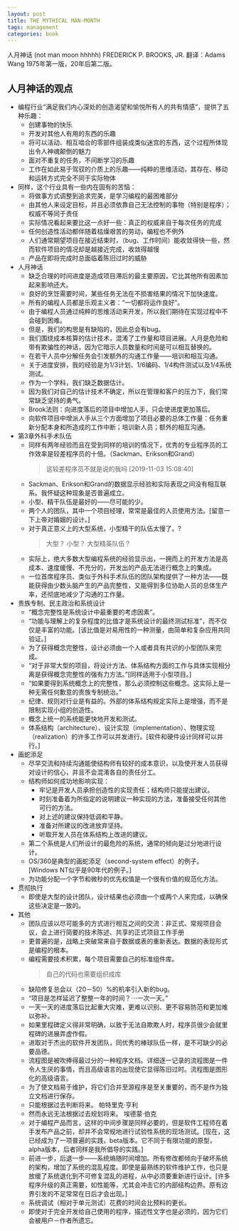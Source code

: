 ```yaml
---
layout: post
title: THE MYTHICAL MAN-MONTH
tags: management
categories: book
---
```


人月神话 (not man moon hhhhh)
FREDERICK P. BROOKS, JR.
翻译：Adams Wang
1975年第一版，20年后第二版。
<br>

## 人月神话的观点
- 编程行业“满足我们内心深处的创造渴望和愉悦所有人的共有情感”，提供了五种乐趣：
   - 创建事物的快乐
   - 开发对其他人有用的东西的乐趣 
   - 将可以活动、相互啮合的零部件组装成类似迷宫的东西，这个过程所体现出令人神魂颠倒的魅力
   - 面对不重复的任务，不间断学习的乐趣
   - 工作在如此易于驾驭的介质上的乐趣——纯粹的思维活动，其存在、移动和运转方式完全不同于实际物体
- 同样，这个行业具有一些内在固有的苦恼：
   - 将做事方式调整到追求完美，是学习编程的最困难部分
   - 由其他人来设定目标，并且必须依靠自己无法控制的事物（特别是程序）；权威不等同于责任
   - 实际情况看起来要比这一点好一些：真正的权威来自于每次任务的完成
   - 任何创造性活动都伴随着枯燥艰苦的劳动，编程也不例外
   - 人们通常期望项目在接近结束时，（bug、工作时间）能收敛得快一些，然而软件项目的情况却是越接近完成，收敛得越慢
   - 产品在即将完成时总面临着陈旧过时的威胁
- 人月神话
    - 缺乏合理的时间进度是造成项目滞后的最主要原因，它比其他所有因素加起来影响还大。
    - 良好的烹饪需要时间，某些任务无法在不损害结果的情况下加快速度。
    - 所有的编程人员都是乐观主义者：“一切都将运作良好”。
    - 由于编程人员通过纯粹的思维活动来开发，所以我们期待在实现过程中不会碰到困难。
    - 但是，我们的构思是有缺陷的，因此总会有bug。
    - 我们围绕成本核算的估计技术，混淆了工作量和项目进展。人月是危险和带有欺骗性的神话，因为它暗示人员数量和时间是可以相互替换的。
    - 在若干人员中分解任务会引发额外的沟通工作量——培训和相互沟通。
    - 关于进度安排，我的经验是为1/3计划、1/6编码、1/4构件测试以及1/4系统测试。
    - 作为一个学科，我们缺乏数据估计。
    - 因为我们对自己的估计技术不确定，所以在管理和客户的压力下，我们常常缺乏坚持的勇气。
    - Brook法则：向进度落后的项目中增加人手，只会使进度更加落后。
    - 向软件项目中增派人手从三个方面增加了项目必要的总体工作量：任务重新分配本身和所造成的工作中断；培训新人员；额外的相互沟通。
- 第3章外科手术队伍
    - 同样有两年经验而且在受到同样的培训的情况下，优秀的专业程序员的工作效率是较差程序员的十倍。（Sackman、Erikson和Grand）
        > 这较差程序员不就是说的我吗 [2019-11-03 15:08:40]
    - Sackman、Erikson和Grand的数据显示经验和实际表现之间没有相互联系。我怀疑这种现象是否普遍成立。
    - 小型、精干队伍是最好的——尽可能的少。
    - 两个人的团队，其中一个项目经理，常常是最佳的人员使用方法。[留意一下上帝对婚姻的设计。]
    - 对于真正意义上的大型系统，小型精干的队伍太慢了。?
        > 大型？ 小型？ 大型精英队伍？
    - 实际上，绝大多数大型编程系统的经验显示出，一拥而上的开发方法是高成本、速度缓慢、不充分的，开发出的产品无法进行概念上的集成。
    - 一位首席程序员、类似于外科手术队伍的团队架构提供了一种方法——既能获得由少数头脑产生的产品完整性，又能得到多位协助人员的总体生产率，还彻底地减少了沟通的工作量。
- 贵族专制、民主政治和系统设计
    - “概念完整性是系统设计中最重要的考虑因素”。
    - “功能与理解上的复杂程度的比值才是系统设计的最终测试标准”，而不仅仅是丰富的功能。[该比值是对易用性的一种测量，由简单和复杂应用共同验证。]
    - 为了获得概念完整性，设计必须由一个人或者具有共识的小型团队来完成。
    - “对于非常大型的项目，将设计方法、体系结构方面的工作与具体实现相分离是获得概念完整性的强有力方法。”[同样适用于小型项目。]
    - “如果要得到系统概念上的完整性，那么必须控制这些概念。这实际上是一种无需任何歉意的贵族专制统治。”
    - 纪律、规则对行业是有益的。外部的体系结构规定实际上是增强，而不是限制实现小组的创造性。
    - 概念上统一的系统能更快地开发和测试。
    - 体系结构（architecture）、设计实现（implementation）、物理实现（realization）的许多工作可以并发进行。[软件和硬件设计同样可以并行。]
- 画蛇添足
    - 尽早交流和持续沟通能使结构师有较好的成本意识，以及使开发人员获得对设计的信心，并且不会混淆各自的责任分工。
    - 结构师如何成功地影响实现：
        - 牢记是开发人员承担创造性的实现责任；结构师只能提出建议。
        - 时刻准备着为所指定的说明建议一种实现的方法，准备接受任何其他可行的方法。
        - 对上述的建议保持低调和平静。
        - 准备对所建议的改进放弃坚持。
        - 听取开发人员在体系结构上改进的建议。
    - 第二个系统是人们所设计的最危险的系统，通常的倾向是过分地进行设计。
    - OS/360是典型的画蛇添足（second-system effect）的例子。[Windows NT似乎是90年代的例子。]
    - 为功能分配一个字节和微秒的优先权值是一个很有价值的规范化方法。
- 贯彻执行
    - 即使是大型的设计团队，设计结果也必须由一个或两个人来完成，以确保这些决定是一致的。
- 其他
   - 团队应该以尽可能多的方式进行相互之间的交流：非正式、常规项目会议，会上进行简要的技术陈述、共享的正式项目工作手册
   - 更普遍的是，战略上突破常来自于数据或表的重新表达。数据的表现形式是编程的根本。
   - 编程需要技术积累，每个项目需要自己的标准组件库。 
       > 自己的代码也需要组织成库
   - 缺陷修复总会以（20－50）%的机率引入新的bug。
   - “项目是怎样延迟了整整一年的时间？⋯一次一天。”
   - 一天一天的进度落后比起重大灾难，更难以识别、更不容易防范和更加难以弥补。
   - 如果里程碑定义得非常明确，以致于无法自欺欺人时，程序员很少会就里程碑的进展弄虚作假。
   - 进取对于杰出的软件开发团队，同优秀的棒球队伍一样，是不可缺少的必要品德。
   - 流程图是被吹捧得最过分的一种程序文档。详细逐一记录的流程图是一件令人生厌的事情，而且高级语言的出现使它显得陈旧过时。流程图是图形化的高级语言。
   - 为了使文档易于维护，将它们合并至源程序是至关重要的，而不是作为独立文档进行保存。
   - 只能根据过去判断将来。 帕特里克·亨利
   - 然而永远无法根据过去规划将来。 埃德蒙·伯克
   - 对于编程产品而言，这样的中间步骤是同样必要的，但是软件工程师在着手发布产品之前，却并不会常规地进行试验性系统的现场测试。[现在，这已经成为了一项普遍的实践，beta版本。它不同于有限功能的原型，alpha版本，后者同样是我所倡导的实践。]
   - 前进一步，后退一步——系统熵随时间增加。所有修改都倾向于破坏系统的架构，增加了系统的混乱程度。即使是最熟练的软件维护工作，也只是放缓了系统退化到不可修复混乱的进程，从中必须要重新进行设计。[许多程序升级的真正需要，如性能等，尤其会冲击它的内部结构边界。原有边界引发的不足常常在日后才会出现。]
   - 系统调试（相对于单元测试）花费的时间会比预料的更长。
   - 即使对于完全开发给自己使用的程序，描述性文字也是必须的，因为它们会被用户－作者所遗忘。